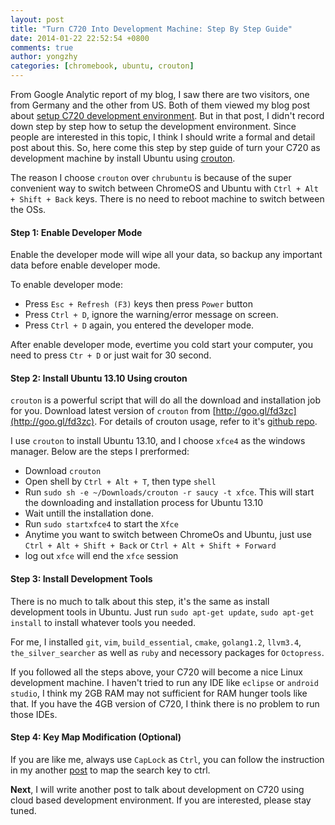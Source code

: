 ```yaml
---
layout: post
title: "Turn C720 Into Development Machine: Step By Step Guide"
date: 2014-01-22 22:52:54 +0800
comments: true
author: yongzhy
categories: [chromebook, ubuntu, crouton]
---
```


From Google Analytic report of my blog,  I saw there are two visitors, one from Germany and the other from US. Both of them viewed my blog post about [setup C720 development environment](http://zhuyong.me/blog/2014/01/08/setup-acer-c720-chromebook-as-development-computer/).  But in that post, I didn't record down step by step how to setup the development environment. Since people are interested in this topic, I think I should write a formal and detail post about this. So, here come this step by step guide of turn your C720 as development machine by install Ubuntu using [crouton](https://github.com/dnschneid/crouton). 

The reason I choose `crouton` over `chrubuntu` is because of the super convenient way to switch between ChromeOS and Ubuntu with `Ctrl + Alt + Shift + Back` keys. There is no need to reboot machine to switch between the OSs. 

#### Step 1: Enable Developer Mode

Enable the developer mode will wipe all your data, so backup any important data before enable developer mode. 

To enable developer mode:

* Press `Esc + Refresh (F3)` keys then press `Power` button
* Press `Ctrl + D`, ignore the warning/error message on screen.
* Press `Ctrl + D` again, you entered the developer mode.

After enable developer mode, evertime you cold start your computer, you need to press `Ctr + D` or just wait for 30 second.

#### Step 2: Install Ubuntu 13.10 Using crouton

`crouton` is a powerful script that will do all the download and installation job for you. Download latest version of `crouton` from [http://goo.gl/fd3zc](http://goo.gl/fd3zc). For details of crouton usage, refer to it's [github repo](https://github.com/dnschneid/crouton). 

I use `crouton` to install Ubuntu 13.10, and I choose `xfce4` as the windows manager. Below are the steps I prerformed:

* Download `crouton`
* Open shell by `Ctrl + Alt + T`, then type `shell`
* Run `sudo sh -e ~/Downloads/crouton -r saucy -t xfce`. This will start the downloading and installation process for Ubuntu 13.10
* Wait untill the installation done.
* Run `sudo startxfce4` to start the `Xfce`
* Anytime you want to switch between ChromeOs and Ubuntu, just use `Ctrl + Alt + Shift + Back` or `Ctrl + Alt + Shift + Forward`
* log out `xfce` will end the `xfce` session

#### Step 3: Install Development Tools

There is no much to talk about this step, it's the same as install development tools in Ubuntu. Just run `sudo apt-get update`, `sudo apt-get install` to install whatever tools you needed. 

For me, I installed `git`, `vim`, `build_essential`, `cmake`, `golang1.2`, `llvm3.4`, `the_silver_searcher` as well as `ruby` and necessory packages for `Octopress`.

If you followed all the steps above, your C720 will become a nice Linux development machine. I haven't tried to run any IDE like `eclipse` or `android studio`, I think my 2GB RAM may not sufficient for RAM hunger tools like that. If you have the 4GB version of C720, I think there is no problem to run those IDEs. 

#### Step 4: Key Map Modification (Optional)

If you are like me, always use `CapLock` as `Ctrl`, you can follow the instruction in my another [post](http://zhuyong.me/blog/2014/01/15/map-search-key-to-control-key-on-acer-c720-chromebook/) to map the search key to ctrl.

**Next**, I will write another post to talk about development on C720 using cloud based development environment. If you are interested, please stay tuned.
